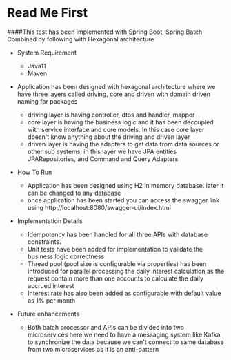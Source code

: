 # Read Me First

####This test has been implemented with Spring Boot, Spring Batch Combined by following with Hexagonal architecture
* System Requirement
  * Java11
  * Maven

* Application has been designed with hexagonal architecture where we have three layers called driving, core and driven with domain driven naming for packages
  * driving layer is having controller, dtos and handler, mapper 
  * core layer is having the business logic and it has been decoupled with service interface and core models. In this case core layer doesn't know anything about the driving and driven layer
  * driven layer is having the adapters to get data from data sources or other sub systems, in this layer we have JPA entities JPARepositories, and Command and Query Adapters
  
* How To Run
  * Application has been designed using H2 in memory database. later it can be changed to any database
  * once application has been started you can access the swagger link using http://localhost:8080/swagger-ui/index.html


* Implementation Details
  * Idempotency has been handled for all three APIs with database constraints. 
  * Unit tests have been added for implementation to validate the business logic correctness 
  * Thread pool (pool size is configurable via properties) has been introduced for parallel processing the daily interest calculation as the request contain more than one accounts to calculate the daily accrued interest
  * Interest rate has also been added as configurable with default value as 1% per month
  

* Future enhancements
  * Both batch processor and APIs can be divided into two microservices here we need to have a messaging system like Kafka to synchronize the data because we can't connect to same database from two microservices as it is an anti-pattern